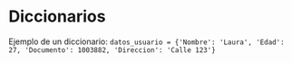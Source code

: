 # Diccionarios


Ejemplo de un diccionario:  `datos_usuario = {'Nombre': 'Laura', 'Edad': 27, 'Documento': 1003882, 'Direccion': 'Calle 123'}`
